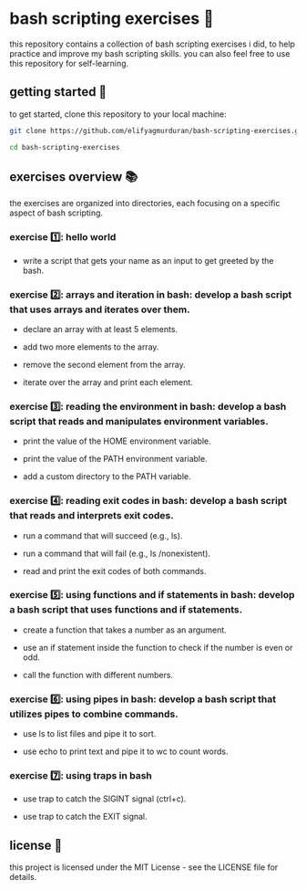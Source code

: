 # bash scripting exercises 🚀

this repository contains a collection of bash scripting exercises i did, to help practice and improve my bash scripting skills.
you can also feel free to use this repository for self-learning.

## getting started 🏁

to get started, clone this repository to your local machine:

```bash
git clone https://github.com/elifyagmurduran/bash-scripting-exercises.git

cd bash-scripting-exercises
```

## exercises overview 📚

the exercises are organized into directories, each focusing on a specific aspect of bash scripting.

### exercise 1️⃣: hello world

- write a script that gets your name as an input to get greeted by the bash.

### exercise 2️⃣: arrays and iteration in bash: develop a bash script that uses arrays and iterates over them.

- declare an array with at least 5 elements.

- add two more elements to the array.

- remove the second element from the array.

- iterate over the array and print each element.

### exercise 3️⃣: reading the environment in bash: develop a bash script that reads and manipulates environment variables.

- print the value of the HOME environment variable.

- print the value of the PATH environment variable.

- add a custom directory to the PATH variable.

### exercise 4️⃣: reading exit codes in bash: develop a bash script that reads and interprets exit codes.

- run a command that will succeed (e.g., ls).

- run a command that will fail (e.g., ls /nonexistent).

- read and print the exit codes of both commands.

### exercise 5️⃣: using functions and if statements in bash: develop a bash script that uses functions and if statements.

- create a function that takes a number as an argument.

- use an if statement inside the function to check if the number is even or odd.

- call the function with different numbers.

### exercise 6️⃣: using pipes in bash: develop a bash script that utilizes pipes to combine commands.

- use ls to list files and pipe it to sort.

- use echo to print text and pipe it to wc to count words.

### exercise 7️⃣: using traps in bash

- use trap to catch the SIGINT signal (ctrl+c).

- use trap to catch the EXIT signal.

## license 📝

this project is licensed under the MIT License - see the LICENSE file for details.
